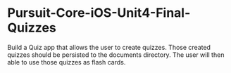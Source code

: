 # Pursuit-Core-iOS-Unit4-Final-Quizzes
Build a Quiz app that allows the user to create quizzes. Those created quizzes should be persisted to the documents directory. The user will then able to use those quizzes as flash cards.
